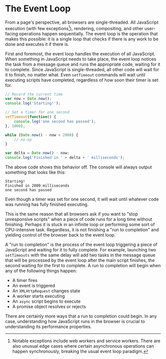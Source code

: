# The Event Loop

From a page's perspective, all browsers are single-threaded. All JavaScript execution (with few exceptions[^1]), rendering, compositing, and other user-facing operations happen sequentially. The event loop is the operation that makes this possible: it is a single loop that checks if there is any work to be done and executes it if there is.

First and foremost, the event loop handles the execution of all JavaScript. When something in JavaScript needs to take place, the event loop notices the task from a message queue and runs the appropriate code, waiting for it to complete. Since JavaScript is single-threaded, all other code will wait for it to finish, no matter what. Even `setTimeout` commands will wait until executing scripts have completed, regardless of how soon their timer is set for.

```js
// Record the current time
var now = Date.now();
console.log('Starting!');

// Set a timer for one second
setTimeout(function() {
    console.log('one second has passed');
}, 1000);

while (Date.now() - now < 2000) {
    // no-op
}

var delta = Date.now() - now;
console.log('Finished in ' + delta + ' milliseconds');
```

The above code shows this behavior off. The console will always output something that looks like this:

```
Starting!
Finished in 2000 milliseconds
one second has passed
```

Even though a timer was set for one second, it will wait until whatever code was running has fully finished executing.

This is the same reason that all browsers ask if you want to "stop unresponsive scripts" when a piece of code runs for a long time without finishing. Perhaps it is stuck in an infinite loop or performing some sort of CPU-intensive task. Regardless, it is not finishing a "run to completion" and yielding control of the browser back to the event loop.

A "run to completion" is the process of the event loop triggering a piece of JavaScript and waiting for it to fully complete. For example, launching two `setTimeouts` with the same delay will add two tasks in the message queue that will be processed by the event loop after the main script finishes, the second waiting for the first to complete. A run to completion will begin when any of the following things happen:

- A timer fires
- An event is triggered
- An `XMLHttpRequest` changes state
- A worker starts executing
- An `async` script begins to execute
- A promise object resolves or rejects

There are certainly more ways that a run to completion could begin. In any case, understanding how JavaScript runs in the browser is crucial to understanding its performance properties.


[^1]: Notable exceptions include web workers and service workers. There are also unusual edge cases where certain asynchronous operations can happen synchronously, breaking the usual event loop paradigm.

